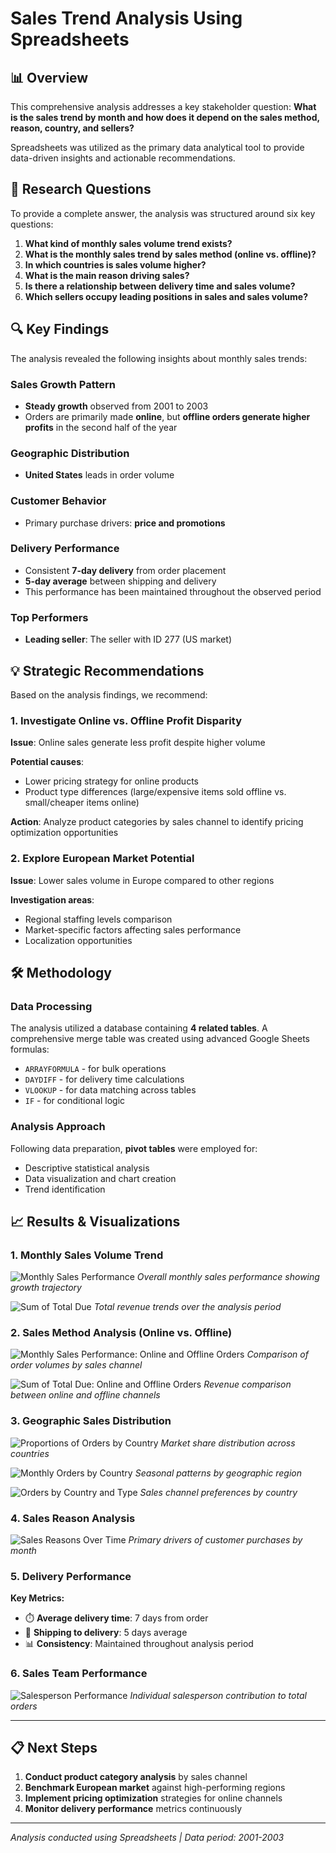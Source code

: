 # Sales Trend Analysis Using Spreadsheets

## 📊 Overview 

This comprehensive analysis addresses a key stakeholder question: **What is the sales trend by month and how does it depend on the sales method, reason, country, and sellers?**

Spreadsheets was utilized as the primary data analytical tool to provide data-driven insights and actionable recommendations.

## 🎯 Research Questions

To provide a complete answer, the analysis was structured around six key questions:

1. **What kind of monthly sales volume trend exists?**
2. **What is the monthly sales trend by sales method (online vs. offline)?**
3. **In which countries is sales volume higher?**
4. **What is the main reason driving sales?**
5. **Is there a relationship between delivery time and sales volume?**
6. **Which sellers occupy leading positions in sales and sales volume?**

## 🔍 Key Findings

The analysis revealed the following insights about monthly sales trends:

### Sales Growth Pattern
- **Steady growth** observed from 2001 to 2003
- Orders are primarily made **online**, but **offline orders generate higher profits** in the second half of the year

### Geographic Distribution
- **United States** leads in order volume

### Customer Behavior
- Primary purchase drivers: **price and promotions**

### Delivery Performance
- Consistent **7-day delivery** from order placement
- **5-day average** between shipping and delivery
- This performance has been maintained throughout the observed period

### Top Performers
- **Leading seller**: The seller with ID 277 (US market)

## 💡 Strategic Recommendations

Based on the analysis findings, we recommend:

### 1. Investigate Online vs. Offline Profit Disparity
**Issue**: Online sales generate less profit despite higher volume

**Potential causes**:
- Lower pricing strategy for online products
- Product type differences (large/expensive items sold offline vs. small/cheaper items online)

**Action**: Analyze product categories by sales channel to identify pricing optimization opportunities

### 2. Explore European Market Potential
**Issue**: Lower sales volume in Europe compared to other regions

**Investigation areas**:
- Regional staffing levels comparison
- Market-specific factors affecting sales performance
- Localization opportunities

## 🛠️ Methodology

### Data Processing
The analysis utilized a database containing **4 related tables**. A comprehensive merge table was created using advanced Google Sheets formulas:

- `ARRAYFORMULA` - for bulk operations
- `DAYDIFF` - for delivery time calculations  
- `VLOOKUP` - for data matching across tables
- `IF` - for conditional logic

### Analysis Approach
Following data preparation, **pivot tables** were employed for:
- Descriptive statistical analysis
- Data visualization and chart creation
- Trend identification

## 📈 Results & Visualizations

### 1. Monthly Sales Volume Trend
![Monthly Sales Performance](Monthly%20Sales%20Performance.png)
*Overall monthly sales performance showing growth trajectory*

![Sum of Total Due](SUM%20of%20TotalDue%20.png)
*Total revenue trends over the analysis period*

### 2. Sales Method Analysis (Online vs. Offline)
![Monthly Sales Performance: Online and Offline Orders](Monthly%20Sales%20Performance_%20Online%20and%20Offline%20Orders%20.png)
*Comparison of order volumes by sales channel*

![Sum of Total Due: Online and Offline Orders](Sum%20of%20Total%20Due_%20Online%20and%20Offline%20Orders.png)
*Revenue comparison between online and offline channels*

### 3. Geographic Sales Distribution
![Proportions of Orders by Country](Proportions%20of%20Number%20of%20Orders%20According%20to%20Countries.png)
*Market share distribution across countries*

![Monthly Orders by Country](Proportions%20of%20Number%20of%20Orders%20during%20the%20Months%20According%20to%20Countries.png)
*Seasonal patterns by geographic region*

![Orders by Country and Type](Proportion%20of%20Number%20of%20Orders%20in%20Different%20Countries%20According%20to%20Type%20of%20Order.png)
*Sales channel preferences by country*

### 4. Sales Reason Analysis
![Sales Reasons Over Time](Proportion%20of%20Number%20of%20Orders%20During%20the%20Months%20According%20to%20Type%20of%20Reason%20Sale.png)
*Primary drivers of customer purchases by month*

### 5. Delivery Performance
**Key Metrics:**
- ⏱️ **Average delivery time**: 7 days from order
- 🚚 **Shipping to delivery**: 5 days average
- 📊 **Consistency**: Maintained throughout analysis period

### 6. Sales Team Performance
![Salesperson Performance](Proportion%20of%20Number%20of%20Orders%20According%20to%20Salesperson%20ID.png)
*Individual salesperson contribution to total orders*

---

## 📋 Next Steps

1. **Conduct product category analysis** by sales channel
2. **Benchmark European market** against high-performing regions  
3. **Implement pricing optimization** strategies for online channels
4. **Monitor delivery performance** metrics continuously

---

*Analysis conducted using Spreadsheets | Data period: 2001-2003*